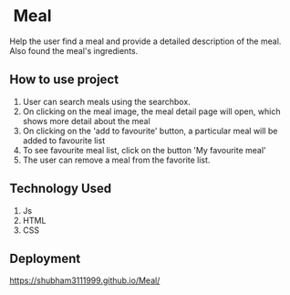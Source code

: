#  Meal

Help the user find a meal and provide a detailed description of the meal. Also found the meal's ingredients.

## How to use project

1. User can search meals using the searchbox.
2. On clicking on the meal image, the meal detail page will open, which shows more detail about the meal
3. On clicking on the 'add to favourite' button, a particular meal will be added to favourite list
4. To see favourite meal list, click on the button 'My favourite meal'
5. The user can remove a meal from the favorite list.

## Technology Used
1. Js
2. HTML
3. CSS


## Deployment

https://shubham3111999.github.io/Meal/
